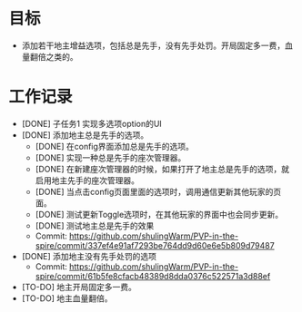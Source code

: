# 目标
- 添加若干地主增益选项，包括总是先手，没有先手处罚。开局固定多一费，血量翻倍之类的。

# 工作记录
- [DONE] 子任务1 实现多选项option的UI
- [DONE] 添加地主总是先手的选项。
	- [DONE] 在config界面添加总是先手的选项。
	- [DONE] 实现一种总是先手的座次管理器。
	- [DONE] 在新建座次管理器的时候，如果打开了地主总是先手的选项，就启用地主先手的座次管理器。
	- [DONE] 当点击config页面里面的选项时，调用通信更新其他玩家的页面。
	- [DONE] 测试更新Toggle选项时，在其他玩家的界面中也会同步更新。
	- [DONE] 测试地主总是先手的效果
	- Commit: https://github.com/shulingWarm/PVP-in-the-spire/commit/337ef4e91af7293be764dd9d60e6e5b809d79487
- [DONE] 添加地主没有先手处罚的选项
	- Commit: https://github.com/shulingWarm/PVP-in-the-spire/commit/61b5fe8cfacb48389d8dda0376c522571a3d88ef
- [TO-DO] 地主开局固定多一费。
- [TO-DO] 地主血量翻倍。